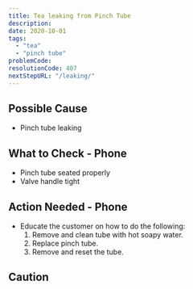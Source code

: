```yaml
---
title: Tea leaking from Pinch Tube
description:
date: 2020-10-01
tags:
  - "tea"
  - "pinch tube"
problemCode:
resolutionCode: 407
nextStepURL: "/leaking/"
---
```

## Possible Cause

- Pinch tube leaking

## What to Check - Phone

- Pinch tube seated properly
- Valve handle tight

## Action Needed - Phone

- Educate the customer on how to do the following:
    1) Remove and clean tube with hot soapy water.
    2) Replace pinch tube.
    3) Remove and reset the tube.

## Caution
